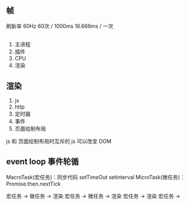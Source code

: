 ## 帧
刷新率 60Hz
60次 / 1000ms 16.666ms / 一次

## 
1. 主进程
2. 插件
3. CPU
4. 渲染

## 渲染
1. js
2. http
3. 定时器
4. 事件
5. 页面绘制布局

js 和 页面绘制布局时互斥的
js 可以改变 DOM

## event loop 事件轮循
MacroTask(宏任务)：同步代码 setTimeOut setinterval
MicroTask(微任务)：Promise.then.nextTick

宏任务 -> 做任务 -> 渲染  宏任务 -> 微任务 -> 渲染 宏任务 -> 渲染 宏任务 ->